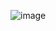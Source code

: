 ![image](https://github.com/heesoo-park/ForCodeKata/assets/80674868/b1fe55b3-4f81-46ae-b8f3-1d46712ed222)
